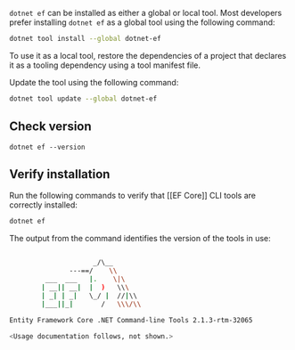 `dotnet ef` can be installed as either a global or local tool. Most developers prefer installing `dotnet ef` as a global tool using the following command:  
  
```bash  
dotnet tool install --global dotnet-ef
```  
To use it as a local tool, restore the dependencies of a project that declares it as a tooling dependency using a tool manifest file.  
  
Update the tool using the following command:  
  
```bash  
dotnet tool update --global dotnet-ef
```  
  
## Check version

```shell
dotnet ef --version
```
## Verify installation  
  
Run the following commands to verify that [[EF Core]] CLI tools are correctly installed:  
  
```bash  
dotnet ef
```  
  
The output from the command identifies the version of the tools in use:  
  
```bash  

                     _/\__
               ---==/    \\
         ___  ___   |.    \|\
        | __|| __|  |  )   \\\
        | _| | _|   \_/ |  //|\\
        |___||_|       /   \\\/\\

Entity Framework Core .NET Command-line Tools 2.1.3-rtm-32065  
  
<Usage documentation follows, not shown.>  

```  